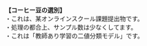 <b>【コーヒー豆の選別】</b><br>
・これは、某オンラインスクール課題提出物です。<br>
・処理の都合上、サンプル数は少なくしてます。<br>
・これは「教師あり学習の二値分類モデル」です。
